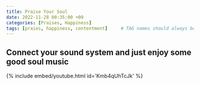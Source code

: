 ```yaml
---
title: Praise Your Soul
date: 2022-11-28 00:35:00 +00
categories: [Praises, Happiness]
tags: [praies, happiness, contentment]     # TAG names should always be lowercase
---
```


## Connect your sound system and just enjoy some good soul music

{% include embed/youtube.html id='Kmb4qUhTcJk' %}
